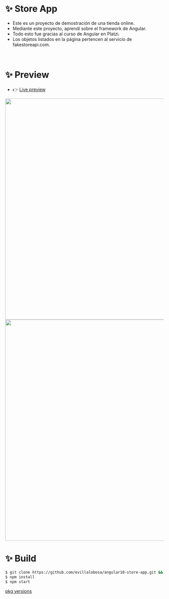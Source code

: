# ✨ Store App

- Este es un proyecto de demostración de una tienda online.
- Mediante este proyecto, aprendí sobre el framework de Angular.
- Todo esto fue gracias al curso de Angular en Platzi.
- Los objetos listados en la página pertencen al servicio de fakestoreapi.com.

<br>

# ✨ Preview

- 👉 [Live preview]()

<img src="https://i.imgur.com/JlN5H4w.png" width="700">
<br>
<img src="https://i.imgur.com/CkdVQeL.png" width="700">

<br>

# ✨ Build

```sh
$ git clone https://github.com/evillalobosa/angular10-store-app.git && cd angular10-store-app
$ npm install
$ npm start
```

[pkg versions](https://github.com/evillalobosa/angular10-store-app/blob/main/package.json)
